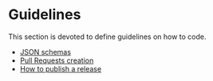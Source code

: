 # Guidelines

This section is devoted to define guidelines on how to code.

- [JSON schemas](json-schemas.md)
- [Pull Requests creation](pull-requests.md)
- [How to publish a release](release-publication.md)
